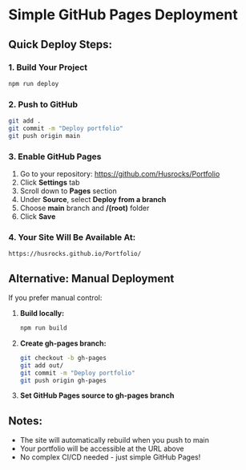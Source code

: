 # Simple GitHub Pages Deployment

## Quick Deploy Steps:

### 1. Build Your Project
```bash
npm run deploy
```

### 2. Push to GitHub
```bash
git add .
git commit -m "Deploy portfolio"
git push origin main
```

### 3. Enable GitHub Pages
1. Go to your repository: https://github.com/Husrocks/Portfolio
2. Click **Settings** tab
3. Scroll down to **Pages** section
4. Under **Source**, select **Deploy from a branch**
5. Choose **main** branch and **/(root)** folder
6. Click **Save**

### 4. Your Site Will Be Available At:
`https://husrocks.github.io/Portfolio/`

## Alternative: Manual Deployment

If you prefer manual control:

1. **Build locally:**
   ```bash
   npm run build
   ```

2. **Create gh-pages branch:**
   ```bash
   git checkout -b gh-pages
   git add out/
   git commit -m "Deploy portfolio"
   git push origin gh-pages
   ```

3. **Set GitHub Pages source to gh-pages branch**

## Notes:
- The site will automatically rebuild when you push to main
- Your portfolio will be accessible at the URL above
- No complex CI/CD needed - just simple GitHub Pages! 